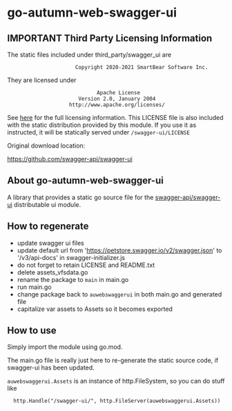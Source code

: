 # go-autumn-web-swagger-ui

## IMPORTANT Third Party Licensing Information

The static files included under third_party/swagger_ui are

                          Copyright 2020-2021 SmartBear Software Inc.

They are licensed under

                                 Apache License
                           Version 2.0, January 2004
                        http://www.apache.org/licenses/

See [here](https://github.com/StephanHCB/go-autumn-web-swagger-ui/blob/master/third_party/swagger_ui/LICENSE) for the full 
licensing information. This LICENSE file is also included with the static distribution provided by this
module. If you use it as instructed, it will be statically served under `/swagger-ui/LICENSE`

Original download location:

https://github.com/swagger-api/swagger-ui

## About go-autumn-web-swagger-ui

A library that provides a static go source file for the [swagger-api/swagger-ui](https://github.com/swagger-api/swagger-ui)
distributable ui module.

## How to regenerate

- update swagger ui files
- update default url from 'https://petstore.swagger.io/v2/swagger.json' to '/v3/api-docs' in swagger-initializer.js
- do not forget to retain LICENSE and README.txt
- delete assets_vfsdata.go
- rename the package to `main` in main.go
- run main.go
- change package back to `auwebswaggerui` in both main.go and generated file
- capitalize var assets to Assets so it becomes exported

## How to use

Simply import the module using go.mod.

The main.go file is really just here to re-generate the static source code, if swagger-ui has been updated.

`auwebswaggerui.Assets` is an instance of http.FileSystem, so you can do stuff like

```
  http.Handle("/swagger-ui/", http.FileServer(auwebswaggerui.Assets))
```
